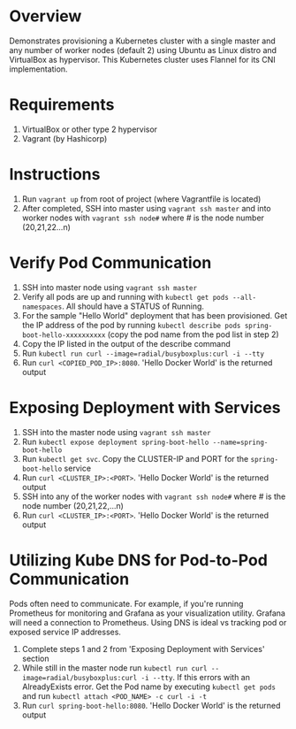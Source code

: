# Overview

Demonstrates provisioning a Kubernetes cluster with a single master and any number of worker nodes (default 2) using Ubuntu as Linux distro and VirtualBox as hypervisor.  This Kubernetes cluster uses Flannel for its CNI implementation.  

# Requirements

1) VirtualBox or other type 2 hypervisor
2) Vagrant (by Hashicorp)

# Instructions

1) Run `vagrant up` from root of project (where Vagrantfile is located)
2) After completed, SSH into master using `vagrant ssh master` and into worker nodes with `vagrant ssh node#` where # is the node number (20,21,22...n)

# Verify Pod Communication

1) SSH into master node using `vagrant ssh master`
2) Verify all pods are up and running with `kubectl get pods --all-namespaces`.  All should have a STATUS of Running.
3) For the sample "Hello World" deployment that has been provisioned.  Get the IP address of the pod by running `kubectl describe pods spring-boot-hello-xxxxxxxxxx` (copy the pod name from the pod list in step 2)
4) Copy the IP listed in the output of the describe command
5) Run `kubectl run curl --image=radial/busyboxplus:curl -i --tty`
6) Run `curl <COPIED_POD_IP>:8080`.  'Hello Docker World' is the returned output

# Exposing Deployment with Services

1) SSH into the master node using `vagrant ssh master`
2) Run `kubectl expose deployment spring-boot-hello --name=spring-boot-hello`
3) Run `kubectl get svc`.  Copy the CLUSTER-IP and PORT for the `spring-boot-hello` service
4) Run `curl <CLUSTER_IP>:<PORT>`.  'Hello Docker World' is the returned output
5) SSH into any of the worker nodes with `vagrant ssh node#` where # is the node number (20,21,22,...n)
6) Run `curl <CLUSTER_IP>:<PORT>`.  'Hello Docker World' is the returned output

# Utilizing Kube DNS for Pod-to-Pod Communication

Pods often need to communicate.  For example, if you're running Prometheus for monitoring and Grafana as your visualization utility.  Grafana will need a connection to Prometheus.  Using DNS is ideal vs tracking pod or exposed service IP addresses.

1) Complete steps 1 and 2 from 'Exposing Deployment with Services' section
2) While still in the master node run `kubectl run curl --image=radial/busyboxplus:curl -i --tty`.  If this errors with an AlreadyExists error.  Get the Pod name by executing `kubectl get pods` and run `kubectl attach <POD_NAME> -c curl -i -t`
3) Run `curl spring-boot-hello:8080`.  'Hello Docker World' is the returned output

